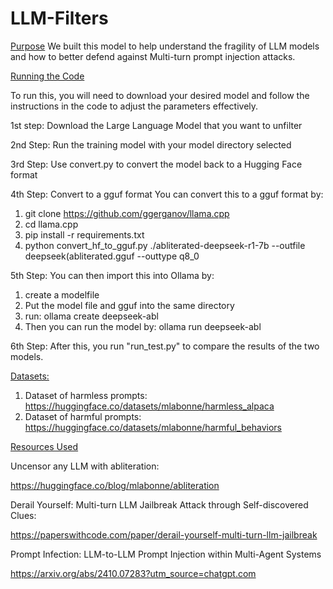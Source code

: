 # LLM-Filters
<ins>Purpose</ins> 
We built this model to help understand the fragility of LLM models and how to better defend against Multi-turn prompt injection attacks.

<ins>Running the Code</ins>

To run this, you will need to download your desired model and follow the instructions in the code to adjust the parameters effectively.

1st step:
Download the Large Language Model that you want to unfilter

2nd Step:
Run the training model with your model directory selected

3rd Step:
Use convert.py to convert the model back to a Hugging Face format

4th Step: Convert to a gguf format
You can convert this to a gguf format by:
1. git clone https://github.com/ggerganov/llama.cpp
2. cd llama.cpp
3. pip install -r requirements.txt
4. python convert_hf_to_gguf.py ./abliterated-deepseek-r1-7b --outfile deepseek(abliterated.gguf --outtype q8_0

5th Step:
You can then import this into Ollama by:
1. create a modelfile
2. Put the model file and gguf into the same directory
3. run: ollama create deepseek-abl
4. Then you can run the model by: ollama run deepseek-abl

6th Step:
After this, you run "run_test.py" to compare the results of the two models.


<ins> Datasets: </ins> 
1. Dataset of harmless prompts: https://huggingface.co/datasets/mlabonne/harmless_alpaca
2. Dataset of harmful prompts:  https://huggingface.co/datasets/mlabonne/harmful_behaviors

<ins>Resources Used</ins>

Uncensor any LLM with abliteration: 

   https://huggingface.co/blog/mlabonne/abliteration

Derail Yourself: Multi-turn LLM Jailbreak Attack through Self-discovered Clues: 
   
   https://paperswithcode.com/paper/derail-yourself-multi-turn-llm-jailbreak

Prompt Infection: LLM-to-LLM Prompt Injection within Multi-Agent Systems

   https://arxiv.org/abs/2410.07283?utm_source=chatgpt.com
   
